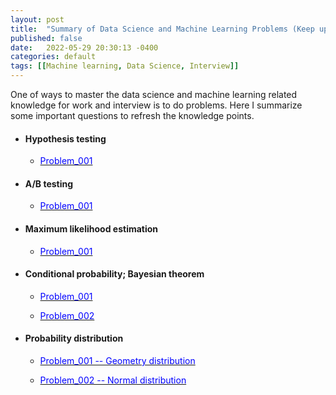 ```yaml
---
layout: post
title:  "Summary of Data Science and Machine Learning Problems (Keep updated)"
published: false
date:   2022-05-29 20:30:13 -0400
categories: default
tags: [[Machine learning, Data Science, Interview]]
---
```


One of ways to master the data science and machine learning related knowledge for work and interview is to do problems. Here I summarize some important questions to refresh the knowledge points.


* #### Hypothesis testing
     * [<span style="color:blue;"> Problem_001 </span>](https://github.com/windhaunting/Machine-Learning-Deep-Learning-Codes-Practice/blob/main/data_science/data_science_interview_problems/problem002.md)

* #### A/B testing
     * [<span style="color:blue;"> Problem_001 </span>](https://github.com/windhaunting/Machine-Learning-Deep-Learning-Codes-Practice/blob/main/data_science/data_science_interview_problems/problem001.md)

* #### Maximum likelihood estimation
     * [<span style="color:blue;"> Problem_001 </span>](https://github.com/windhaunting/Machine-Learning-Deep-Learning-Codes-Practice/blob/main/data_science/data_science_interview_problems/problem003.md)

* #### Conditional probability; Bayesian theorem
     * [<span style="color:blue;"> Problem_001 </span>](https://github.com/windhaunting/Machine-Learning-Deep-Learning-Codes-Practice/blob/main/data_science/data_science_interview_problems/problem004.md)

     * [<span style="color:blue;"> Problem_002 </span>](https://github.com/windhaunting/Machine-Learning-Deep-Learning-Codes-Practice/blob/main/data_science/data_science_interview_problems/problem007.md)
     

* #### Probability distribution
     * [<span style="color:blue;"> Problem_001 -- Geometry distribution </span>](https://github.com/windhaunting/Machine-Learning-Deep-Learning-Codes-Practice/blob/main/data_science/data_science_interview_problems/problem005.md)

     * [<span style="color:blue;"> Problem_002 -- Normal distribution </span>](https://github.com/windhaunting/Machine-Learning-Deep-Learning-Codes-Practice/blob/main/data_science/data_science_interview_problems/problem006.md)

